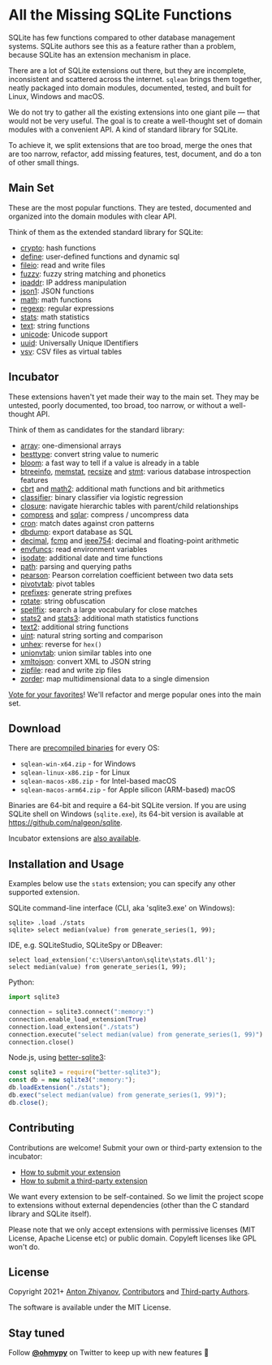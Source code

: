 # All the Missing SQLite Functions

SQLite has few functions compared to other database management systems. SQLite authors see this as a feature rather than a problem, because SQLite has an extension mechanism in place.

There are a lot of SQLite extensions out there, but they are incomplete, inconsistent and scattered across the internet. `sqlean` brings them together, neatly packaged into domain modules, documented, tested, and built for Linux, Windows and macOS.

We do not try to gather all the existing extensions into one giant pile — that would not be very useful. The goal is to create a well-thought set of domain modules with a convenient API. A kind of standard library for SQLite.

To achieve it, we split extensions that are too broad, merge the ones that are too narrow, refactor, add missing features, test, document, and do a ton of other small things.

## Main Set

These are the most popular functions. They are tested, documented and organized into the domain modules with clear API.

Think of them as the extended standard library for SQLite:

-   [crypto](docs/crypto.md): hash functions
-   [define](docs/define.md): user-defined functions and dynamic sql
-   [fileio](docs/fileio.md): read and write files
-   [fuzzy](docs/fuzzy.md): fuzzy string matching and phonetics
-   [ipaddr](docs/ipaddr.md): IP address manipulation
-   [json1](docs/json1.md): JSON functions
-   [math](docs/math.md): math functions
-   [regexp](docs/regexp.md): regular expressions
-   [stats](docs/stats.md): math statistics
-   [text](docs/text.md): string functions
-   [unicode](docs/unicode.md): Unicode support
-   [uuid](docs/uuid.md): Universally Unique IDentifiers
-   [vsv](docs/vsv.md): CSV files as virtual tables

## Incubator

These extensions haven't yet made their way to the main set. They may be untested, poorly documented, too broad, too narrow, or without a well-thought API.

Think of them as candidates for the standard library:

-   [array](https://github.com/nalgeon/sqlean/issues/27#issuecomment-1004109889): one-dimensional arrays
-   [besttype](https://github.com/nalgeon/sqlean/issues/27#issuecomment-999732640): convert string value to numeric
-   [bloom](https://github.com/nalgeon/sqlean/issues/27#issuecomment-1002267134): a fast way to tell if a value is already in a table
-   [btreeinfo](https://github.com/nalgeon/sqlean/issues/27#issuecomment-1004896027), [memstat](https://github.com/nalgeon/sqlean/issues/27#issuecomment-1007421989), [recsize](https://github.com/nalgeon/sqlean/issues/27#issuecomment-999732907) and [stmt](https://github.com/nalgeon/sqlean/issues/27#issuecomment-1007654407): various database introspection features
-   [cbrt](https://github.com/nalgeon/sqlean/issues/27#issuecomment-996605444) and [math2](https://github.com/nalgeon/sqlean/issues/27#issuecomment-999128539): additional math functions and bit arithmetics
-   [classifier](https://github.com/nalgeon/sqlean/issues/27#issuecomment-1001239676): binary classifier via logistic regression
-   [closure](https://github.com/nalgeon/sqlean/issues/27#issuecomment-1004931771): navigate hierarchic tables with parent/child relationships
-   [compress](https://github.com/nalgeon/sqlean/issues/27#issuecomment-1000937999) and [sqlar](https://github.com/nalgeon/sqlean/issues/27#issuecomment-1000938046): compress / uncompress data
-   [cron](https://github.com/nalgeon/sqlean/issues/27#issuecomment-997427979): match dates against cron patterns
-   [dbdump](https://github.com/nalgeon/sqlean/issues/27#issuecomment-1006791300): export database as SQL
-   [decimal](https://github.com/nalgeon/sqlean/issues/27#issuecomment-1007348326), [fcmp](https://github.com/nalgeon/sqlean/issues/27#issuecomment-997482625) and [ieee754](https://github.com/nalgeon/sqlean/issues/27#issuecomment-1007375162): decimal and floating-point arithmetic
-   [envfuncs](https://github.com/nalgeon/sqlean/issues/27#issuecomment-997423609): read environment variables
-   [isodate](https://github.com/nalgeon/sqlean/issues/27#issuecomment-998138191): additional date and time functions
-   [path](https://github.com/nalgeon/sqlean/issues/27#issuecomment-1252243356): parsing and querying paths
-   [pearson](https://github.com/nalgeon/sqlean/issues/27#issuecomment-997417836): Pearson correlation coefficient between two data sets
-   [pivotvtab](https://github.com/nalgeon/sqlean/issues/27#issuecomment-997052157): pivot tables
-   [prefixes](https://github.com/nalgeon/sqlean/issues/27#issuecomment-1007464840): generate string prefixes
-   [rotate](https://github.com/nalgeon/sqlean/issues/27#issuecomment-1007500659): string obfuscation
-   [spellfix](https://github.com/nalgeon/sqlean/issues/27#issuecomment-1002297477): search a large vocabulary for close matches
-   [stats2](https://github.com/nalgeon/sqlean/issues/27#issuecomment-1000902666) and [stats3](https://github.com/nalgeon/sqlean/issues/27#issuecomment-1002703581): additional math statistics functions
-   [text2](https://github.com/nalgeon/sqlean/issues/27#issuecomment-1003105288): additional string functions
-   [uint](https://github.com/nalgeon/sqlean/issues/27#issuecomment-1001232670): natural string sorting and comparison
-   [unhex](https://github.com/nalgeon/sqlean/issues/27#issuecomment-997432989): reverse for `hex()`
-   [unionvtab](https://github.com/nalgeon/sqlean/issues/27#issuecomment-1007687162): union similar tables into one
-   [xmltojson](https://github.com/nalgeon/sqlean/issues/27#issuecomment-997018486): convert XML to JSON string
-   [zipfile](https://github.com/nalgeon/sqlean/issues/27#issuecomment-1001190336): read and write zip files
-   [zorder](https://github.com/nalgeon/sqlean/issues/27#issuecomment-1007733209): map multidimensional data to a single dimension

[Vote for your favorites](https://github.com/nalgeon/sqlean/issues/27)! We'll refactor and merge popular ones into the main set.

## Download

There are [precompiled binaries](https://github.com/nalgeon/sqlean/releases/latest) for every OS:

-   `sqlean-win-x64.zip` - for Windows
-   `sqlean-linux-x86.zip` - for Linux
-   `sqlean-macos-x86.zip` - for Intel-based macOS
-   `sqlean-macos-arm64.zip` - for Apple silicon (ARM-based) macOS

Binaries are 64-bit and require a 64-bit SQLite version. If you are using SQLite shell on Windows (`sqlite.exe`), its 64-bit version is available at https://github.com/nalgeon/sqlite.

Incubator extensions are [also available](https://github.com/nalgeon/sqlean/releases/tag/incubator).

## Installation and Usage

Examples below use the `stats` extension; you can specify any other supported extension.

SQLite command-line interface (CLI, aka 'sqlite3.exe' on Windows):

```
sqlite> .load ./stats
sqlite> select median(value) from generate_series(1, 99);
```

IDE, e.g. SQLiteStudio, SQLiteSpy or DBeaver:

```
select load_extension('c:\Users\anton\sqlite\stats.dll');
select median(value) from generate_series(1, 99);
```

Python:

```python
import sqlite3

connection = sqlite3.connect(":memory:")
connection.enable_load_extension(True)
connection.load_extension("./stats")
connection.execute("select median(value) from generate_series(1, 99)")
connection.close()
```

Node.js, using [better-sqlite3](https://github.com/WiseLibs/better-sqlite3):

```js
const sqlite3 = require("better-sqlite3");
const db = new sqlite3(":memory:");
db.loadExtension("./stats");
db.exec("select median(value) from generate_series(1, 99)");
db.close();
```

## Contributing

Contributions are welcome! Submit your own or third-party extension to the incubator:

-   [How to submit your extension](https://github.com/nalgeon/sqlean/blob/incubator/docs/submit.md)
-   [How to submit a third-party extension](https://github.com/nalgeon/sqlean/blob/incubator/docs/external.md)

We want every extension to be self-contained. So we limit the project scope to extensions without external dependencies (other than the C standard library and SQLite itself).

Please note that we only accept extensions with permissive licenses (MIT License, Apache License etc) or public domain. Copyleft licenses like GPL won't do.

## License

Copyright 2021+ [Anton Zhiyanov](https://antonz.org/), [Contributors](https://github.com/nalgeon/sqlean/graphs/contributors) and [Third-party Authors](docs/third-party.md).

The software is available under the MIT License.

## Stay tuned

Follow [**@ohmypy**](https://twitter.com/ohmypy) on Twitter to keep up with new features 🚀
